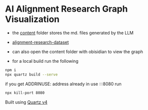 # AI Alignment Research Graph Visualization

- the [content](./content/) folder stores the md. files generated by the LLM

- [alignment-research-dataset](https://github.com/moirage/alignment-research-dataset)

- can also open the content folder with obisidian to view the graph

- for a local build run the following

```bash
npm i
npx quartz build --serve
```

if you get ADDRINUSE: address already in use :::8080 run 
```bash
npx kill-port 8080
```

Built using [Quartz v4](https://quartz.jzhao.xyz/)

